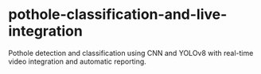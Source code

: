 # pothole-classification-and-live-integration
Pothole detection and classification using CNN and YOLOv8 with real-time video integration and automatic reporting.
